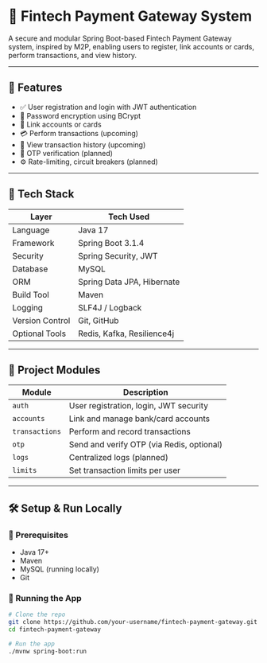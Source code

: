 # 💸 Fintech Payment Gateway System

A secure and modular Spring Boot-based Fintech Payment Gateway system, inspired by M2P, enabling users to register, link accounts or cards, perform transactions, and view history.

---

## 🚀 Features

- ✅ User registration and login with JWT authentication
- 🔐 Password encryption using BCrypt
- 🔗 Link accounts or cards
- 💳 Perform transactions (upcoming)
- 🧾 View transaction history (upcoming)
- 🔄 OTP verification (planned)
- ⚙️ Rate-limiting, circuit breakers (planned)

---

## 🧰 Tech Stack

| Layer            | Tech Used                         |
|------------------|-----------------------------------|
| Language         | Java 17                           |
| Framework        | Spring Boot 3.1.4                 |
| Security         | Spring Security, JWT              |
| Database         | MySQL                             |
| ORM              | Spring Data JPA, Hibernate        |
| Build Tool       | Maven                             |
| Logging          | SLF4J / Logback                   |
| Version Control  | Git, GitHub                       |
| Optional Tools   | Redis, Kafka, Resilience4j        |

---

## 📁 Project Modules

| Module     | Description                            |
|------------|----------------------------------------|
| `auth`     | User registration, login, JWT security |
| `accounts` | Link and manage bank/card accounts     |
| `transactions` | Perform and record transactions    |
| `otp`      | Send and verify OTP (via Redis, optional) |
| `logs`     | Centralized logs (planned)             |
| `limits`   | Set transaction limits per user        |

---

## 🛠️ Setup & Run Locally

### 🔧 Prerequisites

- Java 17+
- Maven
- MySQL (running locally)
- Git

### 🚀 Running the App

```bash
# Clone the repo
git clone https://github.com/your-username/fintech-payment-gateway.git
cd fintech-payment-gateway

# Run the app
./mvnw spring-boot:run
